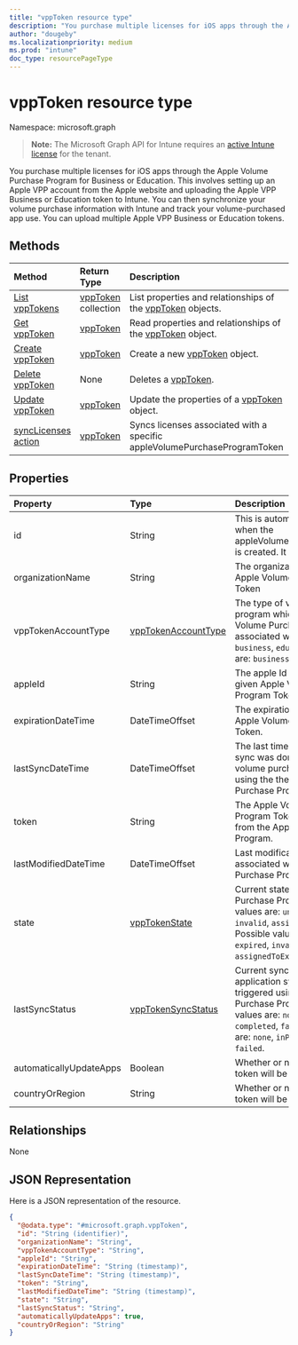 ```yaml
---
title: "vppToken resource type"
description: "You purchase multiple licenses for iOS apps through the Apple Volume Purchase Program for Business or Education. This involves setting up an Apple VPP account from the Apple website and uploading the Apple VPP Business or Education token to Intune. You can then synchronize your volume purchase information with Intune and track your volume-purchased app use. You can upload multiple Apple VPP Business or Education tokens."
author: "dougeby"
ms.localizationpriority: medium
ms.prod: "intune"
doc_type: resourcePageType
---
```


# vppToken resource type

Namespace: microsoft.graph

> **Note:** The Microsoft Graph API for Intune requires an [active Intune license](https://go.microsoft.com/fwlink/?linkid=839381) for the tenant.

You purchase multiple licenses for iOS apps through the Apple Volume Purchase Program for Business or Education. This involves setting up an Apple VPP account from the Apple website and uploading the Apple VPP Business or Education token to Intune. You can then synchronize your volume purchase information with Intune and track your volume-purchased app use. You can upload multiple Apple VPP Business or Education tokens.

## Methods
|Method|Return Type|Description|
|:---|:---|:---|
|[List vppTokens](../api/intune-onboarding-vpptoken-list.md)|[vppToken](../resources/intune-onboarding-vpptoken.md) collection|List properties and relationships of the [vppToken](../resources/intune-onboarding-vpptoken.md) objects.|
|[Get vppToken](../api/intune-onboarding-vpptoken-get.md)|[vppToken](../resources/intune-onboarding-vpptoken.md)|Read properties and relationships of the [vppToken](../resources/intune-onboarding-vpptoken.md) object.|
|[Create vppToken](../api/intune-onboarding-vpptoken-create.md)|[vppToken](../resources/intune-onboarding-vpptoken.md)|Create a new [vppToken](../resources/intune-onboarding-vpptoken.md) object.|
|[Delete vppToken](../api/intune-onboarding-vpptoken-delete.md)|None|Deletes a [vppToken](../resources/intune-onboarding-vpptoken.md).|
|[Update vppToken](../api/intune-onboarding-vpptoken-update.md)|[vppToken](../resources/intune-onboarding-vpptoken.md)|Update the properties of a [vppToken](../resources/intune-onboarding-vpptoken.md) object.|
|[syncLicenses action](../api/intune-onboarding-vpptoken-synclicenses.md)|[vppToken](../resources/intune-onboarding-vpptoken.md)|Syncs licenses associated with a specific appleVolumePurchaseProgramToken|

## Properties
|Property|Type|Description|
|:---|:---|:---|
|id|String|This is automatically generated when the appleVolumePurchaseProgramToken is created. It is the Key of the entity.|
|organizationName|String|The organization associated with the Apple Volume Purchase Program Token|
|vppTokenAccountType|[vppTokenAccountType](../resources/intune-shared-vpptokenaccounttype.md)|The type of volume purchase program which the given Apple Volume Purchase Program Token is associated with. Possible values are: `business`, `education`. Possible values are: `business`, `education`.|
|appleId|String|The apple Id associated with the given Apple Volume Purchase Program Token.|
|expirationDateTime|DateTimeOffset|The expiration date time of the Apple Volume Purchase Program Token.|
|lastSyncDateTime|DateTimeOffset|The last time when an application sync was done with the Apple volume purchase program service using the the Apple Volume Purchase Program Token.|
|token|String|The Apple Volume Purchase Program Token string downloaded from the Apple Volume Purchase Program.|
|lastModifiedDateTime|DateTimeOffset|Last modification date time associated with the Apple Volume Purchase Program Token.|
|state|[vppTokenState](../resources/intune-onboarding-vpptokenstate.md)|Current state of the Apple Volume Purchase Program Token. Possible values are: `unknown`, `valid`, `expired`, `invalid`, `assignedToExternalMDM`. Possible values are: `unknown`, `valid`, `expired`, `invalid`, `assignedToExternalMDM`.|
|lastSyncStatus|[vppTokenSyncStatus](../resources/intune-onboarding-vpptokensyncstatus.md)|Current sync status of the last application sync which was triggered using the Apple Volume Purchase Program Token. Possible values are: `none`, `inProgress`, `completed`, `failed`. Possible values are: `none`, `inProgress`, `completed`, `failed`.|
|automaticallyUpdateApps|Boolean|Whether or not apps for the VPP token will be automatically updated.|
|countryOrRegion|String|Whether or not apps for the VPP token will be automatically updated.|

## Relationships
None

## JSON Representation
Here is a JSON representation of the resource.
<!-- {
  "blockType": "resource",
  "keyProperty": "id",
  "@odata.type": "microsoft.graph.vppToken"
}
-->
``` json
{
  "@odata.type": "#microsoft.graph.vppToken",
  "id": "String (identifier)",
  "organizationName": "String",
  "vppTokenAccountType": "String",
  "appleId": "String",
  "expirationDateTime": "String (timestamp)",
  "lastSyncDateTime": "String (timestamp)",
  "token": "String",
  "lastModifiedDateTime": "String (timestamp)",
  "state": "String",
  "lastSyncStatus": "String",
  "automaticallyUpdateApps": true,
  "countryOrRegion": "String"
}
```




